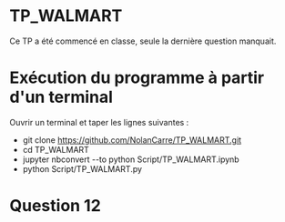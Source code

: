 # TP_WALMART
Ce TP a été commencé en classe, seule la dernière question manquait.

# Exécution du programme à partir d'un terminal
  Ouvrir un terminal et taper les lignes suivantes :
 - git clone https://github.com/NolanCarre/TP_WALMART.git 
 - cd TP_WALMART
 - jupyter nbconvert --to python Script/TP_WALMART.ipynb
 - python Script/TP_WALMART.py 
 
 # Question 12 
 
